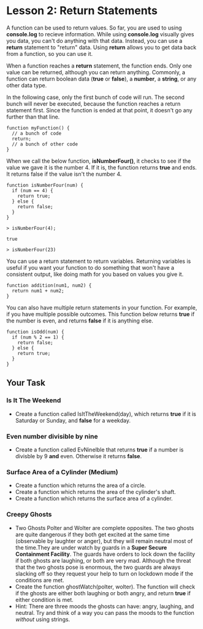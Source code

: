 # Lesson 2: Return Statements

A function can be used to return values. So far, you are used to using <b>console.log</b> to recieve information. While using <b>console.log</b> visually gives you data, you can't do anything with that data. Instead, you can use a <b>return</b> statement to "return" data. Using <b>return</b> allows you to get data back from a function, so you can use it.

When a function reaches a <b>return</b> statement, the function ends. Only one value can be returned, although you can return anything. Commonly, a function can return boolean data (<b>true</b> or <b>false</b>), a <b>number</b>, a <b>string</b>, or any other data type.

In the following case, only the first bunch of code will run. The second bunch will never be executed, because the function reaches a return statement first. Since the function is ended at that point, it doesn't go any further than that line.


```JS
function myFunction() {
  // a bunch of code
  return;
  // a bunch of other code
}
``` 

When we call the below function, <b>isNumberFour()</b>, it checks to see if the value we gave it is the number 4. If it is, the function returns <b>true</b> and ends. It returns false if the value isn't the number 4.


```JS
function isNumberFour(num) {
  if (num == 4) {
    return true;
  } else {
    return false;
  }
}
```
```Output
> isNumberFour(4);

true

> isNumberFour(23)

```

You can use a return statement to return variables. Returning variables is useful if you want your function to do something that won't have a consistent output, like doing math for you based on values you give it. 

```JS
function addition(num1, num2) {
  return num1 + num2;
}
```

You can also have multiple return statements in your function. For example, if you have multiple possible outcomes. This function below returns <b>true</b> if the number is even, and returns <b>false</b> if it is anything else.

```JS
function isOdd(num) {
  if (num % 2 == 1) {
    return false;
  } else {
    return true;
  }
}
```





## Your Task 

### Is It The Weekend
- Create a function called IsItTheWeekend(day), which returns <b>true</b> if it is Saturday or Sunday, and <b>false</b> for a weekday. 

### Even number divisible by nine
- Create a function called EvNineIble that returns <b>true</b> if a number is divisble by 9 **and** even. Otherwise it returns <b>false</b>.  

### Surface Area of a Cylinder (Medium)
- Create a function which returns the area of a circle.
- Create a function which returns the area of the cylinder's shaft. 
- Create a function which returns the surface area of a cylinder.

### Creepy Ghosts

- Two Ghosts Polter and Wolter are complete opposites. The two ghosts are quite dangerous if they both get excited at the same time (observable by laughter or anger), but they will remain neutral most of the time.They are under watch by guards in a **Super Secure Containment Facility**. The guards have orders to lock down the facility if both ghosts are laughing, or both are very mad. Although the threat that the two ghosts pose is enormous, the two guards are always slacking off so they request your help to turn on lockdown mode if the conditions are met. 
- Create the function ghostWatch(polter, wolter). The function will check if the ghosts are either both laughing or both angry, and return <b>true</b> if either condition is met.
- Hint: There are three moods the ghosts can have: angry, laughing, and neutral. Try and think of a way you can pass the moods to the function <i>without</i> using strings.